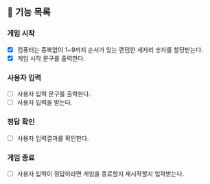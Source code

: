 ## 📄   기능 목록

### 게임 시작
- [x] 컴퓨터는 중복없이 1~9까지 순서가 있는 랜덤한 세자리 숫자를 할당받는다.
- [x] 게임 시작 문구를 출력한다.
### 사용자 입력
- [ ] 사용자 입력 문구를 출력한다.
- [ ] 사용자 입력을 받는다.
### 정답 확인
- [ ] 사용자 입력결과를 확인한다.
### 게임 종료
- [ ] 사용자 입력이 정답이라면 게임을 종료할지 재시작할지 입력받는다.
